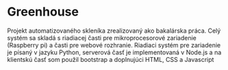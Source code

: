 # Greenhouse
Projekt automatizovaného skleníka zrealizovaný ako bakalárska práca.
Celý systém sa skladá s riadiacej časti pre mikroprocesorové zariadenie (Raspberry pi) a časti pre webové rozhranie.
Riadiaci systém pre zariadenie je písaný v jazyku Python, serverová časť je implementovaná v Node.js a na klientskú časť som použil bootstrap a doplnujúci HTML, CSS a Javascript
